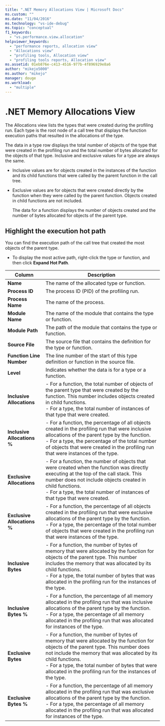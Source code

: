 ```yaml
---
title: ".NET Memory Allocations View | Microsoft Docs"
ms.custom: ""
ms.date: "11/04/2016"
ms.technology: "vs-ide-debug"
ms.topic: "conceptual"
f1_keywords: 
  - "vs.performance.view.allocation"
helpviewer_keywords: 
  - "performance reports, allocation view"
  - "Allocations view"
  - "profiling tools, Allocation view"
  - "profiling tools reports, Allocation view"
ms.assetid: 01eb876e-c413-4516-977b-4f896929e8a6
author: "mikejo5000"
ms.author: "mikejo"
manager: douge
ms.workload: 
  - "multiple"
---
```

# .NET Memory Allocations View
The Allocations view lists the types that were created during the profiling run. Each type is the root node of a call tree that displays the function execution paths that resulted in the allocations of the type.  
  
 The data in a type row displays the total number of objects of the type that were created in the profiling run and the total number of bytes allocated for the objects of that type. Inclusive and exclusive values for a type are always the same.  
  
- Inclusive values are for objects created in the instances of the function and its child functions that were called by the parent function in the call tree.  
  
- Exclusive values are for objects that were created directly by the function when they were called by the parent function. Objects created in child functions are not included.  
  
  The data for a function displays the number of objects created and the number of bytes allocated for objects of the parent type.  
  
## Highlight the execution hot path  
 You can find the execution path of the call tree  that created the most objects of the parent type.  
  
-   To display the most active path, right-click the type or function, and then click **Expand Hot Path**.  
  
|Column|Description|  
|------------|-----------------|  
|**Name**|The name of the allocated type or function.|  
|**Process ID**|The process ID (PID) of the profiling run.|  
|**Process Name**|The name of the process.|  
|**Module Name**|The name of the module that contains the type or function.|  
|**Module Path**|The path of the module that contains the type or function.|  
|**Source File**|The source file that contains the definition for the type or function.|  
|**Function Line Number**|The line number of the start of this type definition or function in the source file.|  
|**Level**|Indicates whether the data is for a type or a function.|  
|**Inclusive Allocations**|-   For a function, the total number of objects of the parent type that were created by the function. This number includes objects created in child functions.<br />-   For a type, the total number of instances of that type that were created.|  
|**Inclusive Allocations %**|-   For a function, the percentage of all objects created in the profiling run that were inclusive allocations of the parent type by the function.<br />-   For a type, the percentage of the total number of objects that were created in the profiling run that were instances of the type.|  
|**Exclusive Allocations**|-   For a function, the number of objects that were created when the function was directly executing at the top of the call stack. This number does not include objects created in child functions.<br />-   For a type, the total number of instances of that type that were created.|  
|**Exclusive Allocations %**|-   For a function, the percentage of all objects created in the profiling run that were exclusive allocations of the parent type by the function.<br />-   For a type, the percentage of the total number of objects that were created in the profiling run that were instances of the type.|  
|**Inclusive Bytes**|-   For a function, the number of bytes of memory that were allocated by the function for objects of the parent type. This number includes the memory that was allocated by its child functions.<br />-   For a type, the total number of bytes that was allocated in the profiling run for the instances of the type.|  
|**Inclusive Bytes %**|-   For a function, the percentage of all memory allocated in the profiling run that was inclusive allocations of the parent type by the function.<br />-   For a type, the percentage of all memory allocated in the profiling run that was allocated for instances of the type.|  
|**Exclusive Bytes**|-   For a function, the number of bytes of memory that were allocated by the function for objects of the parent type. This number does not include the memory that was allocated by its child functions.<br />-   For a type, the total number of bytes that were allocated in the profiling run for the instances of the type.|  
|**Exclusive Bytes %**|-   For a function, the percentage of all memory allocated in the profiling run that was exclusive allocations of the parent type by the function.<br />-   For a type, the percentage of all memory allocated in the profiling run that was allocated for instances of the type.|